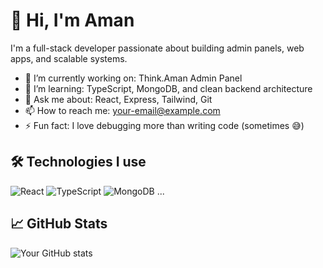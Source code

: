 # 👋 Hi, I'm Aman

I'm a full-stack developer passionate about building admin panels, web apps, and scalable systems.

- 🔭 I’m currently working on: Think.Aman Admin Panel
- 🌱 I’m learning: TypeScript, MongoDB, and clean backend architecture
- 💬 Ask me about: React, Express, Tailwind, Git
- 📫 How to reach me: [your-email@example.com](mailto:your-email@example.com)
- ⚡ Fun fact: I love debugging more than writing code (sometimes 😅)

## 🛠️ Technologies I use

![React](https://img.shields.io/badge/-React-black?style=flat-square&logo=react)
![TypeScript](https://img.shields.io/badge/-TypeScript-black?style=flat-square&logo=typescript)
![MongoDB](https://img.shields.io/badge/-MongoDB-black?style=flat-square&logo=mongodb)
...

## 📈 GitHub Stats

![Your GitHub stats](https://github-readme-stats.vercel.app/api?username=think-aman&show_icons=true&theme=radical)
